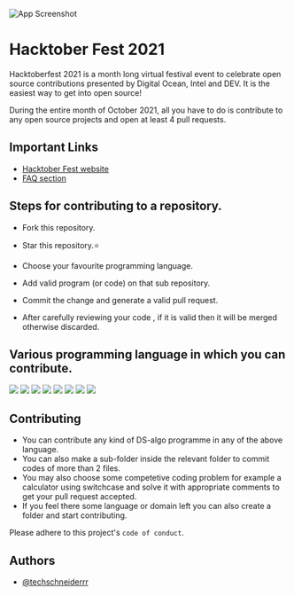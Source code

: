 

![App Screenshot](https://github.com/techschneiderrr/HacktoberFest_2021/blob/main/readme_img.png?raw=true)

# Hacktober Fest 2021

Hacktoberfest 2021 is a month long virtual festival event to celebrate open source contributions presented by Digital Ocean, Intel and DEV. It is the easiest way to get into open source!


During the entire month of October 2021, all you have to do is contribute to any open source projects and open at least 4 pull requests.
## Important Links

 - [Hacktober Fest website](https://hacktoberfest.digitalocean.com/)
 - [FAQ section](https://hacktoberfest.digitalocean.com/faq)


  
## Steps for contributing to a repository.

- Fork this repository.

- Star this repository.⭐

- Choose your favourite programming language.

- Add valid program (or code) on that sub repository.

- Commit the change and generate a valid pull request.

- After carefully reviewing your code , if it is valid then it will be merged otherwise discarded.


  
## Various programming language in which you can contribute.
<img src="https://img.shields.io/badge/CSS3-1572B6?style=for-the-badge&logo=css3&logoColor=white" /> <img src="https://img.shields.io/badge/JavaScript-323330?style=for-the-badge&logo=javascript&logoColor=F7DF1E" /> <img src="https://img.shields.io/badge/Java-ED8B00?style=for-the-badge&logo=java&logoColor=white" /> <img src="https://img.shields.io/badge/PHP-777BB4?style=for-the-badge&logo=php&logoColor=white" /> <img src="https://img.shields.io/badge/Python-3776AB?style=for-the-badge&logo=python&logoColor=white" /> <img src="https://img.shields.io/badge/C-00599C?style=for-the-badge&logo=c&logoColor=white" /> <img src="https://img.shields.io/badge/C%2B%2B-00599C?style=for-the-badge&logo=c%2B%2B&logoColor=white" /> <img src="https://img.shields.io/badge/HTML5-E34F26?style=for-the-badge&logo=html5&logoColor=white" /> 

## Contributing

- You can contribute any kind of DS-algo programme in any of the above language.
- You can also make a sub-folder inside the relevant folder to commit codes of more than 2 files.
- You may also choose some competetive coding problem for example a calculator using switchcase and solve it with appropriate comments to get your pull request accepted.
- If you feel there some language or domain left you can also create a folder and start contributing.


Please adhere to this project's `code of conduct`.

  
## Authors

- [@techschneiderrr](https://github.com/techschneiderrr)

  
